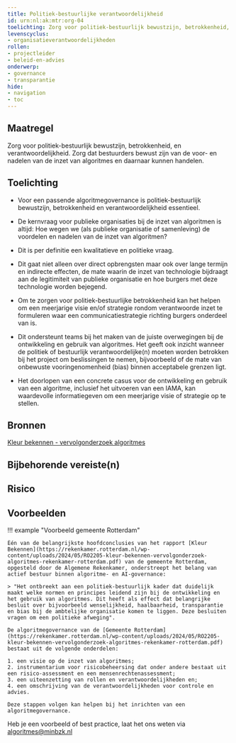 ```yaml
---
title: Politiek-bestuurlijke verantwoordelijkheid
id: urn:nl:ak:mtr:org-04
toelichting: Zorg voor politiek-bestuurlijk bewustzijn, betrokkenheid, en verantwoordelijkheid. Zorg dat bestuurders bewust zijn van de voor- en nadelen van de inzet van algoritmes en daarnaar kunnen handelen.
levenscyclus:
- organisatieverantwoordelijkheden
rollen:
- projectleider
- beleid-en-advies
onderwerp: 
- governance
- transparantie
hide:
- navigation
- toc
---
```

<!-- tags -->

## Maatregel

Zorg voor politiek-bestuurlijk bewustzijn, betrokkenheid, en verantwoordelijkheid. Zorg dat bestuurders bewust zijn van de voor- en nadelen van de inzet van algoritmes en daarnaar kunnen handelen.

## Toelichting
- Voor een passende algoritmegovernance is politiek-bestuurlijk bewustzijn, betrokkenheid en verantwoordelijkheid essentieel. 
- De kernvraag voor publieke organisaties bij de inzet van algoritmen is altijd: Hoe wegen we (als publieke organisatie of samenleving) de voordelen en nadelen van de inzet van algoritmen? 
- Dit is per definitie een kwalitatieve en politieke vraag.
- Dit gaat niet alleen over direct opbrengsten maar ook over lange termijn en indirecte effecten, de mate waarin de inzet van technologie bijdraagt aan de legitimiteit van publieke organisatie en hoe burgers met deze technologie worden bejegend. 
 
- Om te zorgen voor politiek-bestuurlijke betrokkenheid kan het helpen om een meerjarige visie en/of strategie rondom verantwoorde inzet te formuleren waar een communicatiestrategie richting burgers onderdeel van is.  
- Dit ondersteunt teams bij het maken van de juiste overwegingen bij de ontwikkeling en gebruik van algoritmes. Het geeft ook inzicht wanneer de politiek of bestuurlijk verantwoordelijke(n) moeten worden betrokken bij het project om beslissingen te nemen, bijvoorbeeld of de mate van onbewuste vooringenomenheid (bias) binnen acceptabele grenzen ligt. 
- Het doorlopen van een concrete casus voor de ontwikkeling en gebruik van een algoritme, inclusief het uitvoeren van een IAMA, kan waardevolle informatiegeven om een meerjarige visie of strategie op te stellen. 

## Bronnen
[Kleur bekennen - vervolgonderzoek algoritmes](https://rekenkamer.rotterdam.nl/onderzoeken/kleur-bekennen/)

## Bijbehorende vereiste(n)
<!-- Hier volgt een lijst met vereisten op basis van de in de metadata ingevulde vereiste -->

<!-- Let op! onderstaande regel met 'list_vereisten_on_maatregelen_page' niet weghalen! Deze maakt automatisch een lijst van bijbehorende verseisten op basis van de metadata  -->
<!-- list_vereisten_on_maatregelen_page -->

## Risico 
<!-- vul hier het specifieke risico in dat kan worden gemitigeerd met behulp van deze maatregel -->

## Voorbeelden
!!! example "Voorbeeld gemeente Rotterdam"

    Één van de belangrijkste hoofdconclusies van het rapport [Kleur Bekennen](https://rekenkamer.rotterdam.nl/wp-content/uploads/2024/05/RO2205-kleur-bekennen-vervolgonderzoek-algoritmes-rekenkamer-rotterdam.pdf) van de gemeente Rotterdam, opgesteld door de Algemene Rekenkamer, onderstreept het belang van actief bestuur binnen algoritme- en AI-governance: 
    
    > "Het ontbreekt aan een politiek-bestuurlijk kader dat duidelijk maakt welke normen en principes leidend zijn bij de ontwikkeling en het gebruik van algoritmes. Dit heeft als effect dat belangrijke besluit over bijvoorbeeld wenselijkheid, haalbaarheid, transparantie en bias bij de ambtelijke organisatie komen te liggen. Deze besluiten vragen om een politieke afweging".

    De algoritmegovernance van de [Gemeente Rotterdam](https://rekenkamer.rotterdam.nl/wp-content/uploads/2024/05/RO2205-kleur-bekennen-vervolgonderzoek-algoritmes-rekenkamer-rotterdam.pdf) bestaat uit de volgende onderdelen: 
    
    1. een visie op de inzet van algoritmes;
    2. instrumentarium voor risicobeheersing dat onder andere bestaat uit een risico-assessment en een mensenrechtenassessment; 
    3. een uiteenzetting van rollen en verantwoordelijkheden en; 
    4. een omschrijving van de verantwoordelijkheden voor controle en advies.

    Deze stappen volgen kan helpen bij het inrichten van een algoritmegovernance.

Heb je een voorbeeld of best practice, laat het ons weten via algoritmes@minbzk.nl
